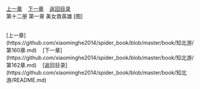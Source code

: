 
[上一章](https://github.com/xiaominghe2014/spider_book/blob/master/book/知北游/第160章.md)&nbsp;&nbsp;&nbsp;&nbsp;[下一章](https://github.com/xiaominghe2014/spider_book/blob/master/book/知北游/第162章.md)&nbsp;&nbsp;&nbsp;&nbsp;[返回目录](https://github.com/xiaominghe2014/spider_book/blob/master/book/知北游/README.md)
<br /> 第十二册 第一章 美女救英雄 [图]<br />
    
  <br />
[上一章](https://github.com/xiaominghe2014/spider_book/blob/master/book/知北游/第160章.md)&nbsp;&nbsp;&nbsp;&nbsp;[下一章](https://github.com/xiaominghe2014/spider_book/blob/master/book/知北游/第162章.md)&nbsp;&nbsp;&nbsp;&nbsp;[返回目录](https://github.com/xiaominghe2014/spider_book/blob/master/book/知北游/README.md)
